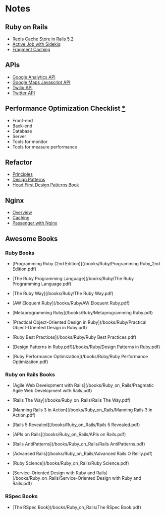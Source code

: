 # Notes

## Ruby on Rails
- [Redis Cache Store in Rails 5.2](/ruby_on_rails/redis-cache-store.md)
- [Active Job with Sidekiq](/ruby_on_rails/activejob-sidekiq.md)
- [Fragment Caching](/ruby_on_rails/fragment-caching.md)

## APIs
- [Google Analytics API](/api/google-analytics-api.md)
- [Google Maps Javascript API](/api/google-map-api.md)
- [Twilio API](/api/twilio-api.md)
- [Twitter API](/api/twitter-api.md)

## Performance Optimization Checklist [*](/performance_optimization/performance-checklist.md)
- Front-end
- Back-end
- Database
- Server
- Tools for monitor
- Tools for measure performance

## Refactor
- [Principles](/refactor/principles.md)
- [Design Patterns](/refactor/design_patterns.md)
- [Head First Design Patterns Book](/refactor/Head%20First%20Design%20Patterns.pdf)

## Nginx
- [Overview](/nginx/overview.md)
- [Caching](/nginx/proxy_caching.md)
- [Passenger with Nginx](/nginx/passenger_with_nginx.md)

## Awesome Books

### Ruby Books
- [Programming Ruby (2nd Edition)](/books/Ruby/Programming Ruby_2nd Edition.pdf)
- [The Ruby Programming Language](/books/Ruby/The Ruby Programming Language.pdf)
- [The Ruby Way](/books/Ruby/The Ruby Way.pdf)
- [AW Eloquent Ruby](/books/Ruby/AW Eloquent Ruby.pdf)

- [Metaprogramming Ruby](/books/Ruby/Metaprogramming Ruby.pdf)
- [Practical Object-Oriented Design in Ruby](/books/Ruby/Practical Object-Oriented Design in Ruby.pdf)
- [Ruby Best Practices](/books/Ruby/Ruby Best Practices.pdf)
- [Design Patterns in Ruby.pdf](/books/Ruby/Design Patterns in Ruby.pdf)
- [Ruby Performance Optimization](/books/Ruby/Ruby Performance Optimization.pdf)

 ### Ruby on Rails Books
- [Agile Web Development with Rails](/books/Ruby_on_Rails/Pragmatic Agile Web Development with Rails.pdf)
- [Rails The Way](/books/Ruby_on_Rails/Rails The Way.pdf)
- [Manning Rails 3 in Action](/books/Ruby_on_Rails/Manning Rails 3 in Action.pdf)
- [Rails 5 Revealed](/books/Ruby_on_Rails/Rails 5 Revealed.pdf)
- [APIs on Rails](/books/Ruby_on_Rails/APIs on Rails.pdf)

- [Rails AntiPatterns](/books/Ruby_on_Rails/Rails AntiPatterns.pdf)
- [Advanced Rails](/books/Ruby_on_Rails/Advanced Rails O Reilly.pdf)
- [Ruby Science](/books/Ruby_on_Rails/Ruby Science.pdf)
- [Service-Oriented Design with Ruby and Rails](/books/Ruby_on_Rails/Service-Oriented Design with Ruby and Rails.pdf)

### RSpec Books
- [The RSpec Book](/books/Ruby_on_Rails/The RSpec Book.pdf)

